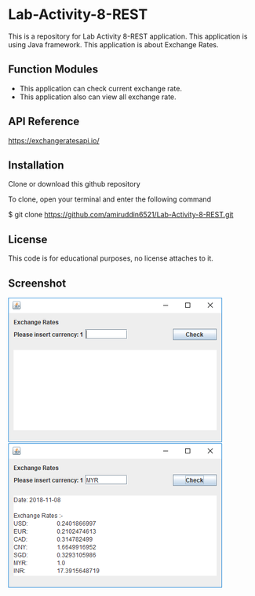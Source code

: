 # Lab-Activity-8-REST

This is a repository for Lab Activity 8-REST application. This application is using Java framework. This application is about Exchange Rates. 

## Function Modules

- This application can check current exchange rate.
- This application also can view all exchange rate.

## API Reference

https://exchangeratesapi.io/

## Installation

Clone or download this github repository

To clone, open your terminal and enter the following command

$ git clone https://github.com/amiruddin6521/Lab-Activity-8-REST.git

## License

This code is for educational purposes, no license attaches to it.

## Screenshot

![alt text](https://github.com/amiruddin6521/Lab-Activity-8-REST/blob/master/screenshot/1.png)
![alt text](https://github.com/amiruddin6521/Lab-Activity-8-REST/blob/master/screenshot/2.png)
